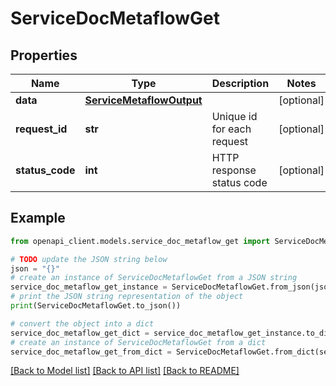 # ServiceDocMetaflowGet


## Properties

Name | Type | Description | Notes
------------ | ------------- | ------------- | -------------
**data** | [**ServiceMetaflowOutput**](ServiceMetaflowOutput.md) |  | [optional] 
**request_id** | **str** | Unique id for each request | [optional] 
**status_code** | **int** | HTTP response status code | [optional] 

## Example

```python
from openapi_client.models.service_doc_metaflow_get import ServiceDocMetaflowGet

# TODO update the JSON string below
json = "{}"
# create an instance of ServiceDocMetaflowGet from a JSON string
service_doc_metaflow_get_instance = ServiceDocMetaflowGet.from_json(json)
# print the JSON string representation of the object
print(ServiceDocMetaflowGet.to_json())

# convert the object into a dict
service_doc_metaflow_get_dict = service_doc_metaflow_get_instance.to_dict()
# create an instance of ServiceDocMetaflowGet from a dict
service_doc_metaflow_get_from_dict = ServiceDocMetaflowGet.from_dict(service_doc_metaflow_get_dict)
```
[[Back to Model list]](../README.md#documentation-for-models) [[Back to API list]](../README.md#documentation-for-api-endpoints) [[Back to README]](../README.md)


